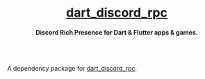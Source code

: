 <h1 align='center'><a href='https://github.com/alexmercerind/dart_discord_rpc'>dart_discord_rpc</a></h1>
<h4 align='center'>Discord Rich Presence for Dart & Flutter apps & games.</h4>
<br></br>


A dependency package for [dart_discord_rpc](https://github.com/alexmercerind/dart_discord_rpc).
